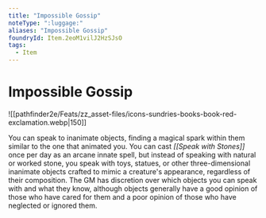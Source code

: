 ```yaml
---
title: "Impossible Gossip"
noteType: ":luggage:"
aliases: "Impossible Gossip"
foundryId: Item.2eoM1vilJ2HzSJsO
tags:
  - Item
---
```


# Impossible Gossip
![[pathfinder2e/Feats/zz_asset-files/icons-sundries-books-book-red-exclamation.webp|150]]

You can speak to inanimate objects, finding a magical spark within them similar to the one that animated you. You can cast _[[Speak with Stones]]_ once per day as an arcane innate spell, but instead of speaking with natural or worked stone, you speak with toys, statues, or other three-dimensional inanimate objects crafted to mimic a creature's appearance, regardless of their composition. The GM has discretion over which objects you can speak with and what they know, although objects generally have a good opinion of those who have cared for them and a poor opinion of those who have neglected or ignored them.
